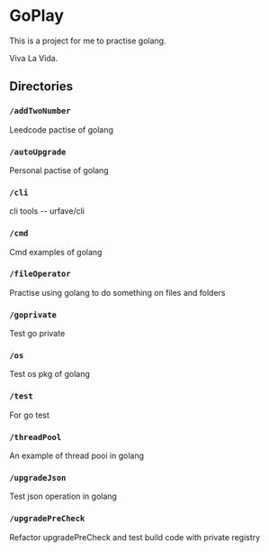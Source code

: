 # GoPlay

This is a project for me to practise golang.

Viva La Vida.

## Directories
### `/addTwoNumber`

Leedcode pactise of golang  

### `/autoUpgrade`

Personal pactise of golang
  
### `/cli`

cli tools -- urfave/cli  

### `/cmd`

Cmd examples of golang  

### `/fileOperator`

Practise using golang to do something on files and folders  

### `/goprivate`

Test go private
   
### `/os`

Test os pkg of golang  

### `/test`

For go test

### `/threadPool`

An example of thread pooi in golang  

### `/upgradeJson`

Test json operation in golang

### `/upgradePreCheck`

Refactor upgradePreCheck and test build code with private registry
